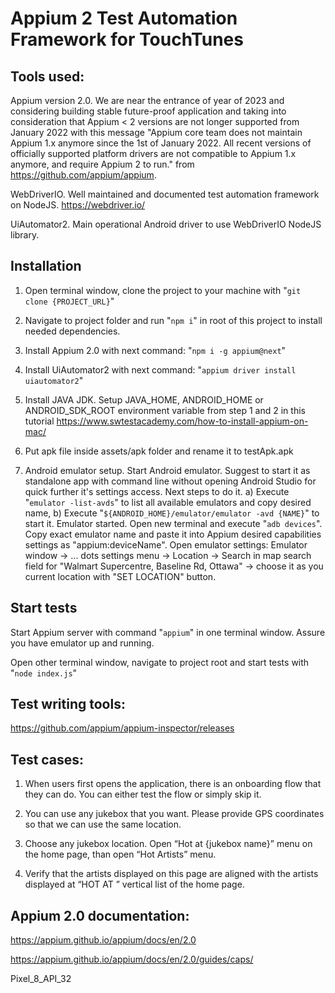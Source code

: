 # Appium 2 Test Automation Framework for TouchTunes

## Tools used:

Appium version 2.0. We are near the entrance of year of 2023 and considering building stable future-proof application and taking into consideration that Appium < 2 versions are not longer supported from January 2022 with this message "Appium core team does not maintain Appium 1.x anymore since the 1st of January 2022. All recent versions of officially supported platform drivers are not compatible to Appium 1.x anymore, and require Appium 2 to run." from https://github.com/appium/appium.

WebDriverIO. Well maintained and documented test automation framework on NodeJS. https://webdriver.io/

UiAutomator2. Main operational Android driver to use WebDriverIO NodeJS library.

## Installation

1. Open terminal window, clone the project to your machine with "`git clone {PROJECT_URL}`"

2. Navigate to project folder and run "`npm i`" in root of this project to install needed dependencies.

3. Install Appium 2.0 with next command: "`npm i -g appium@next`"

4. Install UiAutomator2 with next command: "`appium driver install uiautomator2`"

5. Install JAVA JDK. Setup JAVA_HOME, ANDROID_HOME or ANDROID_SDK_ROOT environment variable from step 1 and 2 in this tutorial https://www.swtestacademy.com/how-to-install-appium-on-mac/

6. Put apk file inside assets/apk folder and rename it to testApk.apk

7. Android emulator setup. Start Android emulator. Suggest to start it as standalone app with command line without opening Android Studio for quick further it's settings access. Next steps to do it. a) Execute "`emulator -list-avds`" to list all available emulators and copy desired name, b) Execute "`${ANDROID_HOME}/emulator/emulator -avd {NAME}`" to start it. Emulator started. Open new terminal and execute "`adb devices`". Copy exact emulator name and paste it into Appium desired capabilities settings as "appium:deviceName". Open emulator settings: Emulator window -> ... dots settings menu -> Location -> Search in map search field for "Walmart Supercentre, Baseline Rd, Ottawa" -> choose it as you current location with "SET LOCATION" button.

## Start tests

Start Appium server with command "`appium`" in one terminal window. Assure you have emulator up and running.

Open other terminal window, navigate to project root and start tests with "`node index.js`"

## Test writing tools:

https://github.com/appium/appium-inspector/releases

## Test cases:

1. When users first opens the application, there is an onboarding flow that they can do. You can either test the flow or simply skip it.

2. You can use any jukebox that you want. Please provide GPS coordinates so that we can use the same location.

3. Choose any jukebox location. Open “Hot at {jukebox name}” menu on the home page, than open “Hot Artists” menu.

4. Verify that the artists displayed on this page are aligned with the artists displayed at “HOT AT <jukebox name>” vertical list of the home page.

## Appium 2.0 documentation:

https://appium.github.io/appium/docs/en/2.0

https://appium.github.io/appium/docs/en/2.0/guides/caps/


Pixel_8_API_32